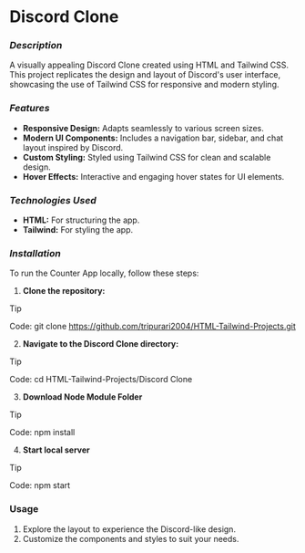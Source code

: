 #  Discord Clone

### _Description_
A visually appealing Discord Clone created using HTML and Tailwind CSS. This project replicates the design and layout of Discord's user interface, showcasing the use of Tailwind CSS for responsive and modern styling.


### _Features_
+ **Responsive Design:** Adapts seamlessly to various screen sizes.
+ **Modern UI Components:** Includes a navigation bar, sidebar, and chat layout inspired by Discord.
+ **Custom Styling:** Styled using Tailwind CSS for clean and scalable design.
+ **Hover Effects:** Interactive and engaging hover states for UI elements.
  
### _Technologies_ _Used_
+ **HTML:** For structuring the app.
+ **Tailwind:** For styling the app.
  
### _Installation_

To run the Counter App locally, follow these steps:
1. **Clone the repository:**
> [!TIP]
> Code: git clone https://github.com/tripurari2004/HTML-Tailwind-Projects.git

2. **Navigate to the Discord Clone directory:**
> [!TIP]
> Code: cd HTML-Tailwind-Projects/Discord Clone

3. **Download Node Module Folder**
> [!TIP]
> Code: npm install

4. **Start local server**
> [!TIP]
> Code: npm start

### Usage
1. Explore the layout to experience the Discord-like design.
2. Customize the components and styles to suit your needs.
